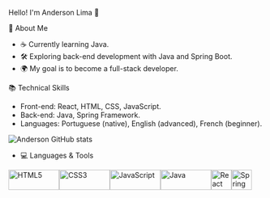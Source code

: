 Hello! I'm Anderson Lima 👋

🎯 About Me

- ☕ Currently learning Java.
- 🛠️ Exploring back-end development with Java and Spring Boot.
- 🌍 My goal is to become a full-stack developer.

📚 Technical Skills

- Front-end: React, HTML, CSS, JavaScript.
- Back-end: Java, Spring Framework.
- Languages: Portuguese (native), English (advanced), French (beginner).


![Anderson GitHub stats](https://github-readme-stats.vercel.app/api?username=Anders0nlima&show_icons=true&theme=radical)

- 💻 Languages & Tools
<div style="display: flex; align-items: center;">
<img src="https://img.shields.io/badge/HTML5-E34F26?style=for-the-badge&logo=html5&logoColor=white" alt="HTML5" width="100" height="40" title="HTML5"/>
<img src="https://img.shields.io/badge/CSS3-1572B6?style=for-the-badge&logo=css3&logoColor=white" alt="CSS3" width="100" height="40" title="CSS3"/> 
<img src="https://img.shields.io/badge/JavaScript-F7DF1E?style=for-the-badge&logo=javascript&logoColor=black" alt="JavaScript" width="100" height="40" title="JavaScript"/>
<img src="https://img.shields.io/badge/Java-ED8B00?style=for-the-badge&logo=openjdk&logoColor=white" alt="Java" width="100" height="40" title="Java"/>
<img src="https://cdn.jsdelivr.net/gh/devicons/devicon/icons/react/react-original.svg" alt="React" width="40" height="40" title="React"/> 
<img src="https://cdn.jsdelivr.net/gh/devicons/devicon/icons/spring/spring-original.svg" alt="Spring Boot" width="40" height="40" title="Spring Boot"/>
</div>
